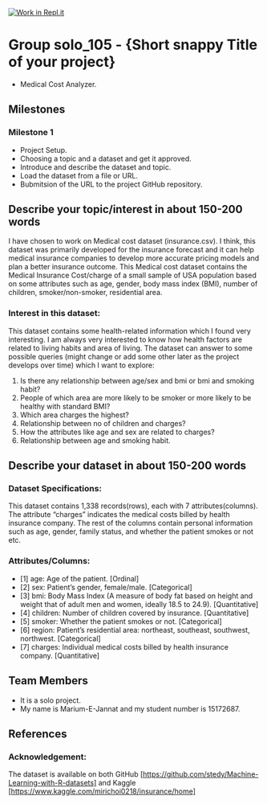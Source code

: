 [![Work in Repl.it](https://classroom.github.com/assets/work-in-replit-14baed9a392b3a25080506f3b7b6d57f295ec2978f6f33ec97e36a161684cbe9.svg)](https://classroom.github.com/online_ide?assignment_repo_id=359548&assignment_repo_type=GroupAssignmentRepo)
# Group solo_105 - {Short snappy Title of your project}

- Medical Cost Analyzer.

## Milestones
 
### Milestone 1
 - Project Setup. 
 - Choosing a topic and a dataset and get it approved.
 - Introduce and describe the dataset and topic.
 - Load the dataset from a file or URL.
 - Bubmitsion of the URL to the project GitHub repository.

## Describe your topic/interest in about 150-200 words

I have chosen to work on Medical cost dataset (insurance.csv). I think, this dataset was primarily developed for the insurance forecast and it can help medical insurance companies to develop more accurate pricing models and plan a better insurance outcome. This Medical cost dataset contains the Medical Insurance Cost/charge of a small sample of USA population based on some attributes such as age, gender, body mass index (BMI), number of children, smoker/non-smoker, residential area. 

### Interest in this dataset:
This dataset contains some health-related information which I found very interesting. I am always very interested to know how health factors are related to living habits and area of living. The dataset can answer to some possible queries (might change or add some other later as the project develops over time) which I want to explore:
1.	Is there any relationship between age/sex and bmi or bmi and smoking habit?
2.	People of which area are more likely to be smoker or more likely to be healthy with standard BMI?
3.	Which area charges the highest?
4.	Relationship between no of children and charges?
5.	How the attributes like age and sex are related to charges?
6.	Relationship between age and smoking habit.


## Describe your dataset in about 150-200 words

### Dataset Specifications:
This dataset contains 1,338 records(rows), each with 7 attributes(columns). The attribute “charges” indicates the medical costs billed by health insurance company. The rest of the columns contain personal information such as age, gender, family status, and whether the patient smokes or not etc.

### Attributes/Columns:
- [1]	age: Age of the patient. [Ordinal]
- [2]	sex: Patient’s gender, female/male. [Categorical]
- [3]	bmi: Body Mass Index (A measure of body fat based on height and weight that of adult men and women, ideally 18.5 to 24.9). [Quantitative]
- [4]	children: Number of children covered by insurance. [Quantitative]
- [5]	smoker: Whether the patient smokes or not. [Categorical]
- [6]	region: Patient’s residential area: northeast, southeast, southwest, northwest. [Categorical]
- [7]	charges: Individual medical costs billed by health insurance company. [Quantitative]


## Team Members

- It is a solo project.
- My name is Marium-E-Jannat and my student number is 15172687. 


## References

### Acknowledgement: 
The dataset is available on both GitHub [https://github.com/stedy/Machine-Learning-with-R-datasets] and Kaggle [https://www.kaggle.com/mirichoi0218/insurance/home]

